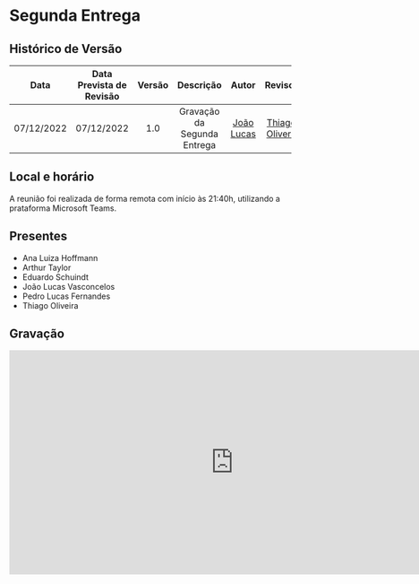 # Segunda Entrega

## <a>Histórico de Versão</a>
|Data|Data Prevista de Revisão|Versão|Descrição|Autor|Revisor|
| :----------: |:-----------:| :------: | :-----------: | :---------: |:---------: |
|07/12/2022|07/12/2022|1.0|Gravação da Segunda Entrega|[João Lucas](https://github.com/Hackairos)|[Thiago Olivera](https://github.com/Thiab394)|

## <a>Local e horário</a>

A reunião foi realizada de forma remota com início às 21:40h, utilizando a prataforma Microsoft Teams.

## <a>Presentes</a>

- Ana Luiza Hoffmann
- Arthur Taylor
- Eduardo Schuindt
- João Lucas Vasconcelos
- Pedro Lucas Fernandes
- Thiago Oliveira

## <a>Gravação</a>
<center>
<iframe width="800" height="400" src="https://www.youtube-nocookie.com/embed/GDX784RFX-8" frameborder="0" allow="accelerometer; autoplay; clipboard-write; encrypted-media; gyroscope; picture-in-picture" allowfullscreen></iframe>
</center>